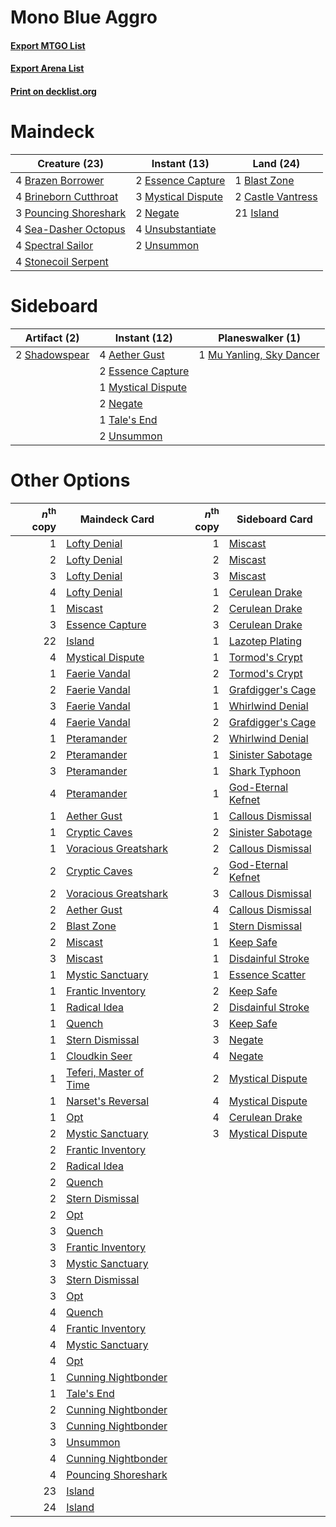 # Mono Blue Aggro

#### [Export MTGO List](../collection/Mono%20Blue%20Aggro/Mono%20Blue%20Aggro.txt)
#### [Export Arena List](../collection/Mono%20Blue%20Aggro/Mono%20Blue%20Aggro_arena.txt)
#### [Print on decklist.org](http://decklist.org/?deckmain=1%09Blast%20Zone%0A4%09Brazen%20Borrower%0A4%09Brineborn%20Cutthroat%0A2%09Castle%20Vantress%0A2%09Essence%20Capture%0A21%09Island%0A3%09Mystical%20Dispute%0A2%09Negate%0A3%09Pouncing%20Shoreshark%0A4%09Sea-Dasher%20Octopus%0A4%09Spectral%20Sailor%0A4%09Stonecoil%20Serpent%0A4%09Unsubstantiate%0A2%09Unsummon&deckside=4%09Aether%20Gust%0A2%09Essence%20Capture%0A1%09Mu%20Yanling,%20Sky%20Dancer%0A1%09Mystical%20Dispute%0A2%09Negate%0A2%09Shadowspear%0A1%09Tale's%20End%0A2%09Unsummon)
# Maindeck

|                                         Creature (23)                                          |                                        Instant (13)                                         |                                         Land (24)                                          |
|------------------------------------------------------------------------------------------------|---------------------------------------------------------------------------------------------|--------------------------------------------------------------------------------------------|
|4 [Brazen Borrower](http://gatherer.wizards.com/Pages/Card/Details.aspx?multiverseid=473001)    |2 [Essence Capture](http://gatherer.wizards.com/Pages/Card/Details.aspx?multiverseid=457181) |1 [Blast Zone](http://gatherer.wizards.com/Pages/Card/Details.aspx?multiverseid=461171)     |
|4 [Brineborn Cutthroat](http://gatherer.wizards.com/Pages/Card/Details.aspx?multiverseid=466804)|3 [Mystical Dispute](http://gatherer.wizards.com/Pages/Card/Details.aspx?multiverseid=473020)|2 [Castle Vantress](http://gatherer.wizards.com/Pages/Card/Details.aspx?multiverseid=473204)|
|3 [Pouncing Shoreshark](http://gatherer.wizards.com/Pages/Card/Details.aspx?multiverseid=479584)|2 [Negate](http://gatherer.wizards.com/Pages/Card/Details.aspx?multiverseid=423707)          |21 [Island](http://gatherer.wizards.com/Pages/Card/Details.aspx?multiverseid=439857)        |
|4 [Sea-Dasher Octopus](http://gatherer.wizards.com/Pages/Card/Details.aspx?multiverseid=479586) |4 [Unsubstantiate](http://gatherer.wizards.com/Pages/Card/Details.aspx?multiverseid=414374)  |                                                                                            |
|4 [Spectral Sailor](http://gatherer.wizards.com/Pages/Card/Details.aspx?multiverseid=466830)    |2 [Unsummon](http://gatherer.wizards.com/Pages/Card/Details.aspx?multiverseid=136218)        |                                                                                            |
|4 [Stonecoil Serpent](http://gatherer.wizards.com/Pages/Card/Details.aspx?multiverseid=473197)  |                                                                                             |                                                                                            |


# Sideboard

|                                      Artifact (2)                                      |                                        Instant (12)                                         |                                         Planeswalker (1)                                          |
|----------------------------------------------------------------------------------------|---------------------------------------------------------------------------------------------|---------------------------------------------------------------------------------------------------|
|2 [Shadowspear](http://gatherer.wizards.com/Pages/Card/Details.aspx?multiverseid=476487)|4 [Aether Gust](http://gatherer.wizards.com/Pages/Card/Details.aspx?multiverseid=466796)     |1 [Mu Yanling, Sky Dancer](http://gatherer.wizards.com/Pages/Card/Details.aspx?multiverseid=466822)|
|                                                                                        |2 [Essence Capture](http://gatherer.wizards.com/Pages/Card/Details.aspx?multiverseid=457181) |                                                                                                   |
|                                                                                        |1 [Mystical Dispute](http://gatherer.wizards.com/Pages/Card/Details.aspx?multiverseid=473020)|                                                                                                   |
|                                                                                        |2 [Negate](http://gatherer.wizards.com/Pages/Card/Details.aspx?multiverseid=423707)          |                                                                                                   |
|                                                                                        |1 [Tale's End](http://gatherer.wizards.com/Pages/Card/Details.aspx?multiverseid=466831)      |                                                                                                   |
|                                                                                        |2 [Unsummon](http://gatherer.wizards.com/Pages/Card/Details.aspx?multiverseid=136218)        |                                                                                                   |


# Other Options

|*n*<sup>th</sup> copy|                                          Maindeck Card                                          |*n*<sup>th</sup> copy|                                       Sideboard Card                                        |
|--------------------:|-------------------------------------------------------------------------------------------------|--------------------:|---------------------------------------------------------------------------------------------|
|                    1|[Lofty Denial](http://gatherer.wizards.com/Pages/Card/Details.aspx?multiverseid=485379)          |                    1|[Miscast](http://gatherer.wizards.com/Pages/Card/Details.aspx?multiverseid=485380)           |
|                    2|[Lofty Denial](http://gatherer.wizards.com/Pages/Card/Details.aspx?multiverseid=485379)          |                    2|[Miscast](http://gatherer.wizards.com/Pages/Card/Details.aspx?multiverseid=485380)           |
|                    3|[Lofty Denial](http://gatherer.wizards.com/Pages/Card/Details.aspx?multiverseid=485379)          |                    3|[Miscast](http://gatherer.wizards.com/Pages/Card/Details.aspx?multiverseid=485380)           |
|                    4|[Lofty Denial](http://gatherer.wizards.com/Pages/Card/Details.aspx?multiverseid=485379)          |                    1|[Cerulean Drake](http://gatherer.wizards.com/Pages/Card/Details.aspx?multiverseid=466807)    |
|                    1|[Miscast](http://gatherer.wizards.com/Pages/Card/Details.aspx?multiverseid=485380)               |                    2|[Cerulean Drake](http://gatherer.wizards.com/Pages/Card/Details.aspx?multiverseid=466807)    |
|                    3|[Essence Capture](http://gatherer.wizards.com/Pages/Card/Details.aspx?multiverseid=457181)       |                    3|[Cerulean Drake](http://gatherer.wizards.com/Pages/Card/Details.aspx?multiverseid=466807)    |
|                   22|[Island](http://gatherer.wizards.com/Pages/Card/Details.aspx?multiverseid=439857)                |                    1|[Lazotep Plating](http://gatherer.wizards.com/Pages/Card/Details.aspx?multiverseid=460986)   |
|                    4|[Mystical Dispute](http://gatherer.wizards.com/Pages/Card/Details.aspx?multiverseid=473020)      |                    1|[Tormod's Crypt](http://gatherer.wizards.com/Pages/Card/Details.aspx?multiverseid=389723)    |
|                    1|[Faerie Vandal](http://gatherer.wizards.com/Pages/Card/Details.aspx?multiverseid=473007)         |                    2|[Tormod's Crypt](http://gatherer.wizards.com/Pages/Card/Details.aspx?multiverseid=389723)    |
|                    2|[Faerie Vandal](http://gatherer.wizards.com/Pages/Card/Details.aspx?multiverseid=473007)         |                    1|[Grafdigger's Cage](http://gatherer.wizards.com/Pages/Card/Details.aspx?multiverseid=278452) |
|                    3|[Faerie Vandal](http://gatherer.wizards.com/Pages/Card/Details.aspx?multiverseid=473007)         |                    1|[Whirlwind Denial](http://gatherer.wizards.com/Pages/Card/Details.aspx?multiverseid=476332)  |
|                    4|[Faerie Vandal](http://gatherer.wizards.com/Pages/Card/Details.aspx?multiverseid=473007)         |                    2|[Grafdigger's Cage](http://gatherer.wizards.com/Pages/Card/Details.aspx?multiverseid=278452) |
|                    1|[Pteramander](http://gatherer.wizards.com/Pages/Card/Details.aspx?multiverseid=457191)           |                    2|[Whirlwind Denial](http://gatherer.wizards.com/Pages/Card/Details.aspx?multiverseid=476332)  |
|                    2|[Pteramander](http://gatherer.wizards.com/Pages/Card/Details.aspx?multiverseid=457191)           |                    1|[Sinister Sabotage](http://gatherer.wizards.com/Pages/Card/Details.aspx?multiverseid=452804) |
|                    3|[Pteramander](http://gatherer.wizards.com/Pages/Card/Details.aspx?multiverseid=457191)           |                    1|[Shark Typhoon](http://gatherer.wizards.com/Pages/Card/Details.aspx?multiverseid=479587)     |
|                    4|[Pteramander](http://gatherer.wizards.com/Pages/Card/Details.aspx?multiverseid=457191)           |                    1|[God-Eternal Kefnet](http://gatherer.wizards.com/Pages/Card/Details.aspx?multiverseid=460980)|
|                    1|[Aether Gust](http://gatherer.wizards.com/Pages/Card/Details.aspx?multiverseid=466796)           |                    1|[Callous Dismissal](http://gatherer.wizards.com/Pages/Card/Details.aspx?multiverseid=460971) |
|                    1|[Cryptic Caves](http://gatherer.wizards.com/Pages/Card/Details.aspx?multiverseid=466998)         |                    2|[Sinister Sabotage](http://gatherer.wizards.com/Pages/Card/Details.aspx?multiverseid=452804) |
|                    1|[Voracious Greatshark](http://gatherer.wizards.com/Pages/Card/Details.aspx?multiverseid=479590)  |                    2|[Callous Dismissal](http://gatherer.wizards.com/Pages/Card/Details.aspx?multiverseid=460971) |
|                    2|[Cryptic Caves](http://gatherer.wizards.com/Pages/Card/Details.aspx?multiverseid=466998)         |                    2|[God-Eternal Kefnet](http://gatherer.wizards.com/Pages/Card/Details.aspx?multiverseid=460980)|
|                    2|[Voracious Greatshark](http://gatherer.wizards.com/Pages/Card/Details.aspx?multiverseid=479590)  |                    3|[Callous Dismissal](http://gatherer.wizards.com/Pages/Card/Details.aspx?multiverseid=460971) |
|                    2|[Aether Gust](http://gatherer.wizards.com/Pages/Card/Details.aspx?multiverseid=466796)           |                    4|[Callous Dismissal](http://gatherer.wizards.com/Pages/Card/Details.aspx?multiverseid=460971) |
|                    2|[Blast Zone](http://gatherer.wizards.com/Pages/Card/Details.aspx?multiverseid=461171)            |                    1|[Stern Dismissal](http://gatherer.wizards.com/Pages/Card/Details.aspx?multiverseid=476319)   |
|                    2|[Miscast](http://gatherer.wizards.com/Pages/Card/Details.aspx?multiverseid=485380)               |                    1|[Keep Safe](http://gatherer.wizards.com/Pages/Card/Details.aspx?multiverseid=479576)         |
|                    3|[Miscast](http://gatherer.wizards.com/Pages/Card/Details.aspx?multiverseid=485380)               |                    1|[Disdainful Stroke](http://gatherer.wizards.com/Pages/Card/Details.aspx?multiverseid=420705) |
|                    1|[Mystic Sanctuary](http://gatherer.wizards.com/Pages/Card/Details.aspx?multiverseid=473209)      |                    1|[Essence Scatter](http://gatherer.wizards.com/Pages/Card/Details.aspx?multiverseid=426754)   |
|                    1|[Frantic Inventory](http://gatherer.wizards.com/Pages/Card/Details.aspx?multiverseid=485373)     |                    2|[Keep Safe](http://gatherer.wizards.com/Pages/Card/Details.aspx?multiverseid=479576)         |
|                    1|[Radical Idea](http://gatherer.wizards.com/Pages/Card/Details.aspx?multiverseid=452802)          |                    2|[Disdainful Stroke](http://gatherer.wizards.com/Pages/Card/Details.aspx?multiverseid=420705) |
|                    1|[Quench](http://gatherer.wizards.com/Pages/Card/Details.aspx?multiverseid=457192)                |                    3|[Keep Safe](http://gatherer.wizards.com/Pages/Card/Details.aspx?multiverseid=479576)         |
|                    1|[Stern Dismissal](http://gatherer.wizards.com/Pages/Card/Details.aspx?multiverseid=476319)       |                    3|[Negate](http://gatherer.wizards.com/Pages/Card/Details.aspx?multiverseid=423707)            |
|                    1|[Cloudkin Seer](http://gatherer.wizards.com/Pages/Card/Details.aspx?multiverseid=466808)         |                    4|[Negate](http://gatherer.wizards.com/Pages/Card/Details.aspx?multiverseid=423707)            |
|                    1|[Teferi, Master of Time](http://gatherer.wizards.com/Pages/Card/Details.aspx?multiverseid=489165)|                    2|[Mystical Dispute](http://gatherer.wizards.com/Pages/Card/Details.aspx?multiverseid=473020)  |
|                    1|[Narset's Reversal](http://gatherer.wizards.com/Pages/Card/Details.aspx?multiverseid=460989)     |                    4|[Mystical Dispute](http://gatherer.wizards.com/Pages/Card/Details.aspx?multiverseid=473020)  |
|                    1|[Opt](http://gatherer.wizards.com/Pages/Card/Details.aspx?multiverseid=442948)                   |                    4|[Cerulean Drake](http://gatherer.wizards.com/Pages/Card/Details.aspx?multiverseid=466807)    |
|                    2|[Mystic Sanctuary](http://gatherer.wizards.com/Pages/Card/Details.aspx?multiverseid=473209)      |                    3|[Mystical Dispute](http://gatherer.wizards.com/Pages/Card/Details.aspx?multiverseid=473020)  |
|                    2|[Frantic Inventory](http://gatherer.wizards.com/Pages/Card/Details.aspx?multiverseid=485373)     |                     |                                                                                             |
|                    2|[Radical Idea](http://gatherer.wizards.com/Pages/Card/Details.aspx?multiverseid=452802)          |                     |                                                                                             |
|                    2|[Quench](http://gatherer.wizards.com/Pages/Card/Details.aspx?multiverseid=457192)                |                     |                                                                                             |
|                    2|[Stern Dismissal](http://gatherer.wizards.com/Pages/Card/Details.aspx?multiverseid=476319)       |                     |                                                                                             |
|                    2|[Opt](http://gatherer.wizards.com/Pages/Card/Details.aspx?multiverseid=442948)                   |                     |                                                                                             |
|                    3|[Quench](http://gatherer.wizards.com/Pages/Card/Details.aspx?multiverseid=457192)                |                     |                                                                                             |
|                    3|[Frantic Inventory](http://gatherer.wizards.com/Pages/Card/Details.aspx?multiverseid=485373)     |                     |                                                                                             |
|                    3|[Mystic Sanctuary](http://gatherer.wizards.com/Pages/Card/Details.aspx?multiverseid=473209)      |                     |                                                                                             |
|                    3|[Stern Dismissal](http://gatherer.wizards.com/Pages/Card/Details.aspx?multiverseid=476319)       |                     |                                                                                             |
|                    3|[Opt](http://gatherer.wizards.com/Pages/Card/Details.aspx?multiverseid=442948)                   |                     |                                                                                             |
|                    4|[Quench](http://gatherer.wizards.com/Pages/Card/Details.aspx?multiverseid=457192)                |                     |                                                                                             |
|                    4|[Frantic Inventory](http://gatherer.wizards.com/Pages/Card/Details.aspx?multiverseid=485373)     |                     |                                                                                             |
|                    4|[Mystic Sanctuary](http://gatherer.wizards.com/Pages/Card/Details.aspx?multiverseid=473209)      |                     |                                                                                             |
|                    4|[Opt](http://gatherer.wizards.com/Pages/Card/Details.aspx?multiverseid=442948)                   |                     |                                                                                             |
|                    1|[Cunning Nightbonder](http://gatherer.wizards.com/Pages/Card/Details.aspx?multiverseid=479739)   |                     |                                                                                             |
|                    1|[Tale's End](http://gatherer.wizards.com/Pages/Card/Details.aspx?multiverseid=466831)            |                     |                                                                                             |
|                    2|[Cunning Nightbonder](http://gatherer.wizards.com/Pages/Card/Details.aspx?multiverseid=479739)   |                     |                                                                                             |
|                    3|[Cunning Nightbonder](http://gatherer.wizards.com/Pages/Card/Details.aspx?multiverseid=479739)   |                     |                                                                                             |
|                    3|[Unsummon](http://gatherer.wizards.com/Pages/Card/Details.aspx?multiverseid=136218)              |                     |                                                                                             |
|                    4|[Cunning Nightbonder](http://gatherer.wizards.com/Pages/Card/Details.aspx?multiverseid=479739)   |                     |                                                                                             |
|                    4|[Pouncing Shoreshark](http://gatherer.wizards.com/Pages/Card/Details.aspx?multiverseid=479584)   |                     |                                                                                             |
|                   23|[Island](http://gatherer.wizards.com/Pages/Card/Details.aspx?multiverseid=439857)                |                     |                                                                                             |
|                   24|[Island](http://gatherer.wizards.com/Pages/Card/Details.aspx?multiverseid=439857)                |                     |                                                                                             |

